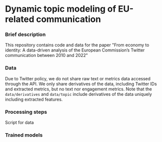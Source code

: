 # Dynamic topic modeling of EU-related communication


### Brief description
This repository contains code and data for the paper "From economy to identity: A data-driven analysis of the European Commission’s Twitter communication between 2010 and 2022"

### Data
Due to Twitter policy, we do not share raw text or metrics data accessed through the API. We only share derivatives of the data, including Twitter IDs and extracted metrics, but no text nor engagement metrics. Note that the `data/derivatives` and `data/topic` include derivatives of the data uniquely including extracted features.

### Processing steps
Script for data


### Trained models
